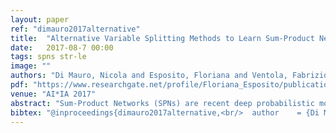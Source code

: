 ```yaml
---
layout: paper
ref: "dimauro2017alternative"
title:  "Alternative Variable Splitting Methods to Learn Sum-Product Networks"
date:   2017-08-7 00:00
tags: spns str-le
image: ""
authors: "Di Mauro, Nicola and Esposito, Floriana and Ventola, Fabrizio G. and Vergari, Antonio"
pdf: "https://www.researchgate.net/profile/Floriana_Esposito/publication/319504310_Alternative_Variable_Splitting_Methods_to_Learn_Sum-Product_Networks/links/59afcc050f7e9bf3c72920bb/Alternative-Variable-Splitting-Methods-to-Learn-Sum-Product-Networks.pdf"
venue: "AI*IA 2017"
abstract: "Sum-Product Networks (SPNs) are recent deep probabilistic models providing exact and tractable inference. SPNs have been successfully employed as density estimators in several application domains. However, learning an SPN from high dimensional data still poses a challenge in terms of time complexity. This is due to the high cost of determining independencies among random variables (RVs) and sub-populations among samples, two operations that are repeated several times. Even one of the simplest greedy structure learner, LearnSPN, scales quadratically in the number of the variables to determine RVs independencies. In this work we investigate approximate but fast procedures to determine independencies among RVs whose complexity scales in sub-quadratic time. We propose two procedures: a random subspace approach and one that adopts entropy as a criterion to split RVs in linear time. Experimental results prove that LearnSPN equipped by our splitting procedures is able to reduce learning and/or inference times while preserving comparable inference accuracy."
bibtex: "@inproceedings{dimauro2017alternative,<br/>  author    = {Di Mauro, Nicola and Esposito, Floriana and Ventola, Fabrizio G. and Vergari, Antonio},<br/>  title     = {Alternative Variable Splitting Methods to Learn Sum-Product Networks},<br/>  booktitle = {AI*IA},<br/>  series    = {Lecture Notes in Computer Science},<br/>  volume    = {10640},<br/>  pages     = {334--346},<br/>  publisher = {Springer},<br/>  year      = {2017}<br/>}"
---
```

